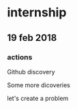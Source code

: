 # internship

## 19 feb 2018

### actions

Github discovery

Some more dicoveries

let's create a problem
